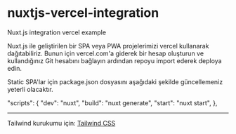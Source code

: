 # nuxtjs-vercel-integration

Nuxt.js integration vercel example

Nuxt.js ile geliştirilen bir SPA veya PWA projelerimizi vercel kullanarak dağıtabiliriz. Bunun için vercel.com'a giderek bir hesap oluşturun ve kullandığınız Git hesabını bağlayın ardından repoyu import ederek deploya edin.

Static SPA'lar için package.json dosyasını aşağıdaki şekilde güncellemeniz yeterli olacaktır.

"scripts": {
"dev": "nuxt",
"build": "nuxt generate",
"start": "nuxt start",
},

<hr>

Tailwind kurukumu için: <a href="https://tailwindcss.com/docs/guides/nuxtjs#setting-up-tailwind-css">Tailwind CSS </a>
